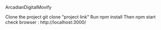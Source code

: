 ArcadianDigitalMovify

Clone the project git clone "project link"
Run npm install
Then npm start
check browser : http://localhost:3000/

